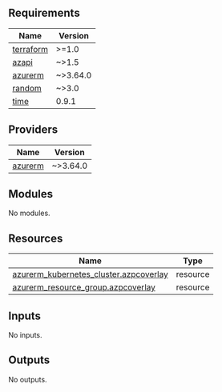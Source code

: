 ## Requirements

| Name | Version |
|------|---------|
| <a name="requirement_terraform"></a> [terraform](#requirement\_terraform) | >=1.0 |
| <a name="requirement_azapi"></a> [azapi](#requirement\_azapi) | ~>1.5 |
| <a name="requirement_azurerm"></a> [azurerm](#requirement\_azurerm) | ~>3.64.0 |
| <a name="requirement_random"></a> [random](#requirement\_random) | ~>3.0 |
| <a name="requirement_time"></a> [time](#requirement\_time) | 0.9.1 |

## Providers

| Name | Version |
|------|---------|
| <a name="provider_azurerm"></a> [azurerm](#provider\_azurerm) | ~>3.64.0 |

## Modules

No modules.

## Resources

| Name | Type |
|------|------|
| [azurerm_kubernetes_cluster.azpcoverlay](https://registry.terraform.io/providers/hashicorp/azurerm/latest/docs/resources/kubernetes_cluster) | resource |
| [azurerm_resource_group.azpcoverlay](https://registry.terraform.io/providers/hashicorp/azurerm/latest/docs/resources/resource_group) | resource |

## Inputs

No inputs.

## Outputs

No outputs.
